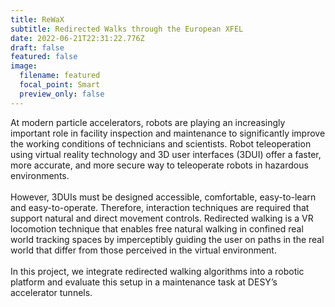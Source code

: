 ```yaml
---
title: ReWaX
subtitle: Redirected Walks through the European XFEL
date: 2022-06-21T22:31:22.776Z
draft: false
featured: false
image:
  filename: featured
  focal_point: Smart
  preview_only: false
---
```

At modern particle accelerators, robots are playing an increasingly important role in facility inspection and maintenance to significantly improve the working conditions of technicians and scientists. Robot teleoperation using virtual reality technology and 3D user interfaces (3DUI) offer a faster, more accurate, and more secure way to teleoperate robots in hazardous environments.\
\
However, 3DUIs must be designed accessible, comfortable, easy-to-learn and easy-to-operate. Therefore, interaction techniques are required that support natural and direct movement controls. Redirected walking is a VR locomotion technique that enables free natural walking in confined real world tracking spaces by imperceptibly guiding the user on paths in the real world that differ from those perceived in the virtual environment.\
\
In this project, we integrate redirected walking algorithms into a robotic platform and evaluate this setup in a maintenance task at DESY’s accelerator tunnels.